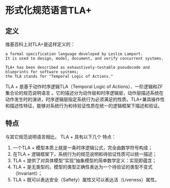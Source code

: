 # 形式化规范语言TLA+

## 定义

维基百科上对TLA+是这样定义的：

```
a formal specification language developed by Leslie Lamport. 
It is used to design, model, document, and verify concurrent systems. 

TLA+ has been described as exhaustively-testable pseudocode and blueprints for software systems;
the TLA stands for "Temporal Logic of Actions."
```



TLA + 是基于动作时序逻辑TLA（Temporal Logic of Actions）、一阶逻辑和ZF集合论的规范说明语言 。它的描述分为动作层和时序逻辑层，动作层描述系统在动作发生时的演进，时序逻辑层指定系统行为必须满足的性质。TLA+兼具操作性和描述性特征，能够对系统行为和待验证性质在统一的逻辑框架下描述和验证。

## 特点

与其它规范说明语言相比， TLA + 具有以下几个 特点：
1. 一个TLA + 模型本质上就是一条时序逻辑公式，完全由数学符号构成；
2. 在TLA + 逻辑框架下，系统行为的规范说明和待验证性质可以统一描述；
3. TLA + 提供了对具体模型“实现”抽象模型的简单数学定义：实现即蕴含；
4. TLA + 是无类型的。模型的类型正确性表达为一个待验证的类型不变式（Invariant）；
5. TLA + 既可以表达安全（Saftety）属性又可以表达活（Liveness）属性。
